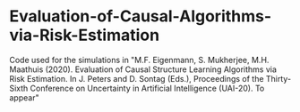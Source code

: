 # Evaluation-of-Causal-Algorithms-via-Risk-Estimation

Code used for the simulations in "M.F. Eigenmann, S. Mukherjee, M.H. Maathuis (2020). Evaluation of Causal Structure Learning Algorithms via Risk Estimation. In J. Peters and D. Sontag (Eds.), Proceedings of the Thirty-Sixth Conference on Uncertainty in Artificial Intelligence (UAI-20). To appear"
